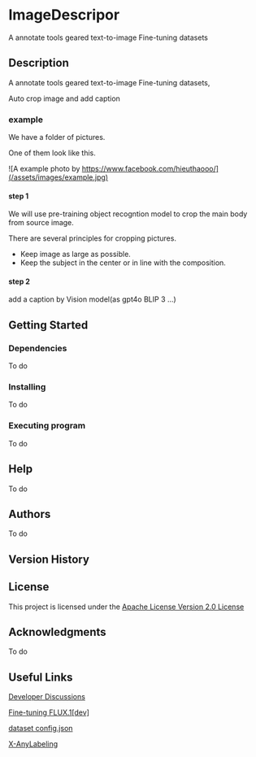 # ImageDescripor

A annotate tools geared text-to-image Fine-tuning datasets

## Description

A annotate tools geared text-to-image Fine-tuning datasets,

Auto crop image and add caption

### example 

We have a folder of pictures.

One of them look like this.

![A example photo by https://www.facebook.com/hieuthaooo/](/assets/images/example.jpg)

#### step 1

We will use pre-training object recogntion model to crop the main body from source image.

There are several principles for cropping pictures.  

- Keep image as large as possible.
- Keep the subject in the center or in line with the composition.

#### step 2

add a caption by Vision model(as gpt4o BLIP 3 ...)

## Getting Started

### Dependencies

To do

### Installing

To do

### Executing program

To do

## Help

To do

## Authors

To do

## Version History


## License

This project is licensed under the [Apache License Version 2.0 License](https://www.apache.org/licenses/LICENSE-2.0#apache-license-version-20)

## Acknowledgments

To do

## Useful Links

[Developer Discussions](https://github.com/dudulu-rgzn/ImageDescripor/discussions)

[Fine-tuning FLUX.1[dev]](https://github.com/bghira/SimpleTuner/blob/main/documentation/quickstart/FLUX.md)

[dataset config.json](https://github.com/bghira/SimpleTuner/blob/main/documentation/DATALOADER.md)

[X-AnyLabeling](https://github.com/CVHub520/X-AnyLabeling/tree/main)
